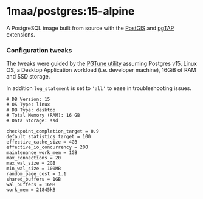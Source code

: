 # 1maa/postgres:15-alpine

A PostgreSQL image built from source with the [PostGIS] and [pgTAP] extensions.

### Configuration tweaks

The tweaks were guided by the [PGTune utility](https://pgtune.leopard.in.ua/) assuming Postgres v15, Linux OS,
a Desktop Application workload (i.e. developer machine), 16GiB of RAM and SSD storage.

In addition `log_statement` is set to `'all'` to ease in troubleshooting issues.

```
# DB Version: 15
# OS Type: linux
# DB Type: desktop
# Total Memory (RAM): 16 GB
# Data Storage: ssd

checkpoint_completion_target = 0.9
default_statistics_target = 100
effective_cache_size = 4GB
effective_io_concurrency = 200
maintenance_work_mem = 1GB
max_connections = 20
max_wal_size = 2GB
min_wal_size = 100MB
random_page_cost = 1.1
shared_buffers = 1GB
wal_buffers = 16MB
work_mem = 21845kB
```

[PostGIS]: https://postgis.net/
[pgTAP]: https://pgtap.org/

